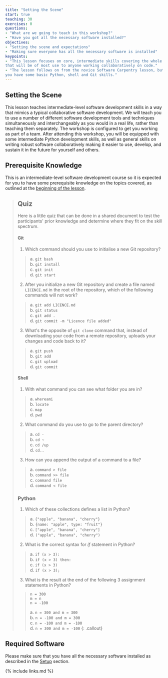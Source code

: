 ```yaml
---
title: "Setting the Scene"
start: true
teaching: 30
exercises: 0
questions:
- "What are we going to teach in this workshop?"
- "Have you got all the necessary software installed?"
objectives:
- "Setting the scene and expectations"
- "Making sure everyone has all the necessary software is installed"
keypoints:
- "This lesson focuses on core, intermediate skills covering the whole software development life-cycle 
that will be of most use to anyone working collaboratively on code."
- "The lesson follows on from the novice Software Carpentry lesson, but it not a prerequisite for attending as long as
you have some basic Python, shell and Git skills."
---
```

## Setting the Scene
This lesson teaches intermediate-level software development skills in a way that mimics a typical collaborative 
software development. We will teach you to use a number of different software development tools and techniques 
simultaneously and interchangeably as you would in a real life, rather than teaching them separately. 
The workshop is configured to get you working as part 
of a team. After attending this workshop, you will be 
equipped with some intermediate Python development 
skills, as well as general skills on writing robust software collaboratively making it easier to use, develop, 
and sustain it in the future for yourself and others.
           
## Prerequisite Knowledge
This is an intermediate-level software development course so it is expected for you to have some prerequisite knowledge
on the topics covered, as outlined at the [beginning of the lesson](/index.html#prerequisites).

> ## Quiz 
> Here is a little quiz that can be done in a shared document to test the participants' prior knowledge and 
> determine where they fit on the skill spectrum.
>
> #### Git       
> 1. Which command should you use to initialise a new Git repository?
>> a. `git bash`  
>> b. `git install`  
>> c. `git init`  
>> d. `git start`       
> 2. After you initialize a new Git repository and create a file named `LICENCE.md` in the root of the repository, 
> which of the following commands will not work? 
>> a. `git add LICENCE.md`  
>> b. `git status`  
>> c. `git add .`  
>> d. `git commit -m "Licence file added"`  
> 3. What's the opposite of `git clone` command that, instead of downloading your code from a remote repository, 
> uploads your changes and code back to it?
>> a. `git push`  
>> b. `git add`  
>> c. `git upload`  
>> d. `git commit`  
>
> #### Shell  
>
> 1. With what command you can see what folder you are in?  
>> a. `whereami`  
>> b. `locate`  
>> c. `map`  
>> d. `pwd`  
> 2. What command do you use to go to the parent directory?  
>> a. `cd -`  
>> b. `cd ~`  
>> c. `cd /up`  
>> d. `cd..`  
> 3. How can you append the output of a command to a file?  
>> a. `command > file`  
>> b. `command >> file`  
>> c. `command file`  
>> d. `command < file` 
> 
> ### Python
>
> 1. Which of these collections defines a list in Python?
>> a. `{"apple", "banana", "cherry"}`  
>> b. `{name: "apple", type: "fruit"}`  
>> c. `["apple", "banana", "cherry"]`  
>> d. `("apple", "banana", "cherry")`   
> 2. What is the correct syntax for *if* statement in Python?
  >> a. `if (x > 3):`  
  >> b. `if (x > 3) then:`  
  >> c. `if (x > 3)`  
  >> d. `if (x > 3);`
> 3. What is the result at the end of the following 3 assignment statements in Python?   
>> `n = 300`  
>>    `m = n`  
>>   `n = -100 `  
>>   
>> a. `n = 300 and m = 300`  
>> b. `n = -100 and m = 300`   
>> c. `n = -100 and m = -100`   
>> d. `n = 300 and m = -100` 
{: .callout} 

## Required Software
Please make sure that you have all the necessary software installed as described in the [Setup](/setup.html) section.

{% include links.md %}
